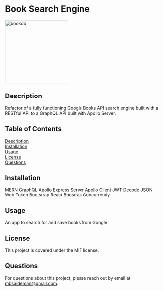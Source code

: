 # Book Search Engine

<img width="202" alt="bookdb" src="https://user-images.githubusercontent.com/82477037/140429520-3725e199-f410-4513-96b9-2014a3f325a8.png">

## Description

Refactor of a fully functioning Google Books API search engine built with a RESTful API to a GraphQL API built with Apollo Server.

## Table of Contents

[Description](#description)  
[Installation](#installation)  
[Usage](#usage)  
[License](#license)  
[Questions](#questions)

## Installation

MERN
GraphQL
Apollo Express Server
Apollo Client
JWT Decode
JSON Web Token
Bootstrap
React Boostrap
Concurrently

## Usage

An app to search for and save books from Google.

## License

This project is covered under the MIT license.

## Questions

For questions about this project, please reach out by email at mbsaideman@gmail.com.
